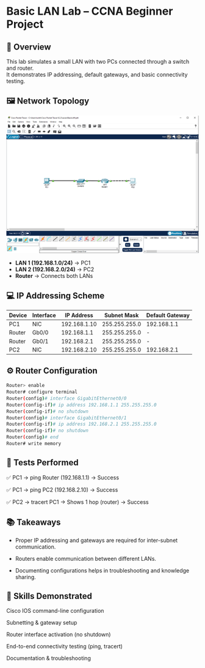 # Basic LAN Lab – CCNA Beginner Project

## 📌 Overview
This lab simulates a small LAN with two PCs connected through a switch and router.  
It demonstrates IP addressing, default gateways, and basic connectivity testing.  

## 🖼️ Network Topology
![Network Diagram](NetworkDiagram.PNG)

- **LAN 1 (192.168.1.0/24)** → PC1  
- **LAN 2 (192.168.2.0/24)** → PC2  
- **Router** → Connects both LANs  

## 💻 IP Addressing Scheme
| Device        | Interface     | IP Address     | Subnet Mask     | Default Gateway |
|---------------|--------------|----------------|-----------------|-----------------|
| PC1           | NIC          | 192.168.1.10   | 255.255.255.0   | 192.168.1.1     |
| Router        | Gb0/0        | 192.168.1.1    | 255.255.255.0   | -               |
| Router        | Gb0/1        | 192.168.2.1    | 255.255.255.0   | -               |
| PC2           | NIC          | 192.168.2.10   | 255.255.255.0   | 192.168.2.1     |

## ⚙️ Router Configuration
```bash
Router> enable
Router# configure terminal
Router(config)# interface GigabitEthernet0/0
Router(config-if)# ip address 192.168.1.1 255.255.255.0
Router(config-if)# no shutdown
Router(config)# interface GigabitEthernet0/1
Router(config-if)# ip address 192.168.2.1 255.255.255.0
Router(config-if)# no shutdown
Router(config)# end
Router# write memory
```

## 🧪 Tests Performed

✅ PC1 → ping Router (192.168.1.1) → Success

✅ PC1 → ping PC2 (192.168.2.10) → Success

✅ PC2 → tracert PC1 → Shows 1 hop (router) → Success

## 📚 Takeaways

- Proper IP addressing and gateways are required for inter-subnet communication.

- Routers enable communication between different LANs.

- Documenting configurations helps in troubleshooting and knowledge sharing.

## 🔧 Skills Demonstrated

Cisco IOS command-line configuration

Subnetting & gateway setup

Router interface activation (no shutdown)

End-to-end connectivity testing (ping, tracert)

Documentation & troubleshooting